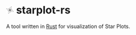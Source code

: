# <img src="img/starplot-icon.png" alt="starplot-icon" width="20"/> starplot-rs
A tool written in [Rust](https://www.rust-lang.org) for visualization of Star Plots.